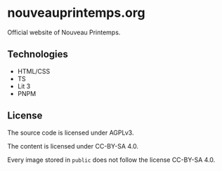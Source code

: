 # nouveauprintemps.org

Official website of Nouveau Printemps.

## Technologies

- HTML/CSS
- TS
- Lit 3
- PNPM

## License

The source code is licensed under AGPLv3.

The content is licensed under CC-BY-SA 4.0.

Every image stored in `public` does not follow the license CC-BY-SA 4.0. 
